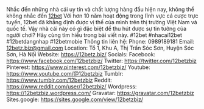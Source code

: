 Nhắc đến những nhà cái uy tín và chất lượng hàng đầu hiện nay, không thể không nhắc đến <a href="https://12betz.biz/">12bet</a> Với hơn 10 năm hoạt động trong lĩnh vực cá cược trực tuyến, 12bet đã khẳng định được vị thế của mình trên thị trường Việt Nam và quốc tế. Vậy nhà cái này có gì đặc biệt để thu hút được sự tin tưởng của người chơi? Hãy cùng tìm hiểu trong bài viết này.
#12bet #nhacai12bet #12betdangnhap #12betmobie
Thông tin liên hệ:
Phone: 0989189181
Email: 12betz.biz@gmail.com
Location: Tổ 1, Khu A, Thị Trấn Sóc Sơn, Huyện Sóc Sơn, Hà Nội
Website: <a href="https://12betz.biz/">https://12betz.biz/</a>
Socials:
Facebook: <a href="https://www.facebook.com/12betzbiz/">https://www.facebook.com/12betzbiz/</a>
Twitter: <a href="https://twitter.com/12betzbiz">https://twitter.com/12betzbiz</a>
Pinterest: <a href="https://www.pinterest.com/12betzbiz/">https://www.pinterest.com/12betzbiz/</a>
Youtube: <a href="https://www.youtube.com/@12betzbiz">https://www.youtube.com/@12betzbiz</a>
Tumblr: <a href="https://www.tumblr.com/12betzbiz">https://www.tumblr.com/12betzbiz</a>
Reddit: <a href="https://www.reddit.com/user/12betzbiz/">https://www.reddit.com/user/12betzbiz/</a>
Wordpress: <a href="https://12betzbiz.wordpress.com/">https://12betzbiz.wordpress.com/</a>
Gravatar: <a href="https://gravatar.com/12betzbiz">https://gravatar.com/12betzbiz</a>
Sites.google: <a href="https://sites.google.com/view/12betzbiz/">https://sites.google.com/view/12betzbiz/</a>
